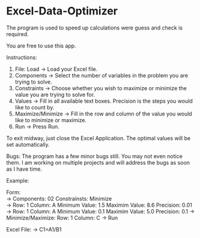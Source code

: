 # Excel-Data-Optimizer
The program is used to speed up calculations were guess and check is required.

You are free to use this app.

Instructions:
1) File: Load -> Load your Excel file.
2) Components -> Select the number of variables in the problem you are trying to solve.
3) Constraints -> Choose whether you wish to maximize or minimize the value you are trying to solve for.
4) Values -> Fill in all available text boxes. Precision is the steps you would like to count by.
5) Maximize/Minimize -> Fill in the row and column of the value you would like to minimize or maximize.
6) Run -> Press Run.

To exit midway, just close the Excel Application.
The optimal values will be set automatically.

Bugs:
The program has a few minor bugs still. You may not even notice them. I am working on multiple projects and will address the bugs as soon as I have time.

Example: 

Form:                                                                          
-> Components: 02 Constrainsts: Minimize                                      
-> Row: 1 Column: A Minimum Value: 1.5 Maximim Value: 8.6 Precision: 0.01 
-> Row: 1 Column: A Minimum Value: 0.1 Maximim Value: 5.0 Precision: 0.1
-> Minimize/Maximize: Row: 1 Column: C
-> Run

Excel File:
 -> C1=A1/B1
         
         
         


